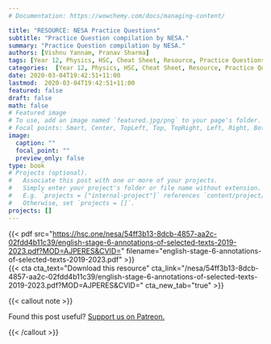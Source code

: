 ```yaml
---
# Documentation: https://wowchemy.com/docs/managing-content/

title: "RESOURCE: NESA Practice Questions"
subtitle: "Practice Question compilation by NESA."
summary: "Practice Question compilation by NESA."
authors: [Vishnu Yannam, Pranav Sharma]
tags: [Year 12, Physics, HSC, Cheat Sheet, Resource, Practice Questions]
categories:  [Year 12, Physics, HSC, Cheat Sheet, Resource, Practice Questions]
date: 2020-03-04T19:42:51+11:00
lastmod:  2020-03-04T19:42:51+11:00
featured: false
draft: false
math: false
# Featured image
# To use, add an image named `featured.jpg/png` to your page's folder.
# Focal points: Smart, Center, TopLeft, Top, TopRight, Left, Right, BottomLeft, Bottom, BottomRight.
image:
  caption: ""
  focal_point: ""
  preview_only: false
type: book
# Projects (optional).
#   Associate this post with one or more of your projects.
#   Simply enter your project's folder or file name without extension.
#   E.g. `projects = ["internal-project"]` references `content/project/deep-learning/index.md`.
#   Otherwise, set `projects = []`.
projects: []
---
```


{{< pdf src="https://hsc.one/nesa/54ff3b13-8dcb-4857-aa2c-02fdd4b11c39/english-stage-6-annotations-of-selected-texts-2019-2023.pdf?MOD=AJPERES&CVID=" filename="english-stage-6-annotations-of-selected-texts-2019-2023.pdf" >}}
<br>
{{< cta cta_text="Download this resource" cta_link="/nesa/54ff3b13-8dcb-4857-aa2c-02fdd4b11c39/english-stage-6-annotations-of-selected-texts-2019-2023.pdf?MOD=AJPERES&CVID=" cta_new_tab="true" >}}

{{< callout note >}}

Found this post useful? [Support us on Patreon.](https://patreon.com/schoolnotes)

{{< /callout >}}